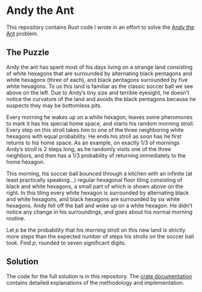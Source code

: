 # Andy the Ant

This repository contains Rust code I wrote in an effort to solve the [Andy
the Ant](https://www.janestreet.com/puzzles/current-puzzle/) problem.

## The Puzzle

Andy the ant has spent most of his days living on a strange land consisting of white hexagons that are surrounded by alternating black pentagons and white hexagons (three of each), and black pentagons surrounded by five white hexagons. To us this land is familiar as the classic soccer ball we see above on the left. Due to Andy’s tiny size and terrible eyesight, he doesn’t notice the curvature of the land and avoids the black pentagons because he suspects they may be bottomless pits.

Every morning he wakes up on a white hexagon, leaves some pheromones to mark it has his special home space, and starts his random morning stroll. Every step on this stroll takes him to one of the three neighboring white hexagons with equal probability. He ends his stroll as soon has he first returns to his home space. As an example, on exactly 1/3 of mornings Andy’s stroll is 2 steps long, as he randomly visits one of the three neighbors, and then has a 1/3 probability of returning immediately to the home hexagon.

This morning, his soccer ball bounced through a kitchen with an infinite (at least practically speaking…) regular hexagonal floor tiling consisting of black and white hexagons, a small part of which is shown above on the right. In this tiling every white hexagon is surrounded by alternating black and white hexagons, and black hexagons are surrounded by six white hexagons. Andy fell off the ball and woke up on a white hexagon. He didn’t notice any change in his surroundings, and goes about his normal morning routine.

Let $p$ be the probability that his morning stroll on this new land is strictly more steps than the expected number of steps his strolls on the soccer ball took. Find $p$, rounded to seven significant digits.

## Solution

The code for the full solution is in this repository. The [crate
documentation](https://js.seabo.me) contains detailed explanations of
the methodology and implementation.




